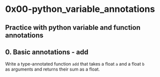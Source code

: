 # 0x00-python_variable_annotations

Practice with python variable and function annotations
---

## 0. Basic annotations - add

Write a type-annotated function `add` that takes a float `a` and a float `b`
\
as arguments and returns their sum as a float.
